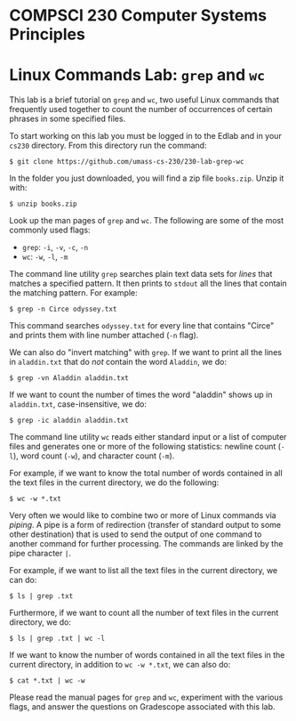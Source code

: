 # COMPSCI 230 Computer Systems Principles
# Linux Commands Lab: `grep` and `wc`

This lab is a brief tutorial on `grep` and `wc`, two useful Linux commands that
frequently used together to count the number of occurrences of certain phrases in
some specified files.

To start working on this lab you must be logged in to the Edlab and in your
`cs230` directory. From this directory run the command:

```
$ git clone https://github.com/umass-cs-230/230-lab-grep-wc
```

In the folder you just downloaded, you will find a zip file `books.zip`. Unzip
it with:

```
$ unzip books.zip
```

Look up the man pages of `grep` and `wc`. The following are some of the most
commonly used flags:

* `grep`: `-i`, `-v`, `-c`, `-n`
* `wc`: `-w`, `-l`, `-m`

The command line utility `grep` searches plain text data sets for *lines* that
matches a specified pattern. It then prints to `stdout` all the lines that
contain the matching pattern. For example:

```
$ grep -n Circe odyssey.txt
```

This command searches `odyssey.txt` for every line that contains "Circe" and
prints them with line number attached (`-n` flag).

We can also do "invert matching" with `grep`. If we want to print all the lines
in `aladdin.txt` that do *not* contain the word `Aladdin`, we do:

```
$ grep -vn Aladdin aladdin.txt
```

If we want to count the number of times the word "aladdin" shows up in
`aladdin.txt`, case-insensitive, we do:

```
$ grep -ic aladdin aladdin.txt
```

The command line utility `wc` reads either standard input or a list of computer
files and generates one or more of the following statistics: newline count
(`-l`), word count (`-w`), and character count (`-m`).

For example, if we want to know the total number of words contained in all the
text files in the current directory, we do the following:

```
$ wc -w *.txt
```

Very often we would like to combine two or more of Linux commands via *piping*.
A pipe is a form of redirection (transfer of standard output to some other
destination) that is used to send the output of one command to another command
for further processing. The commands are linked by the pipe character `|`. 

For example, if we want to list all the text files in the current directory, we
can do:

```
$ ls | grep .txt
```

Furthermore, if we want to count all the number of text files in the current
directory, we do:

```
$ ls | grep .txt | wc -l
```

If we want to know the number of words contained in all the text files in the
current directory, in addition to `wc -w *.txt`, we can also do:

```
$ cat *.txt | wc -w
```

Please read the manual pages for `grep` and `wc`, experiment with the various
flags, and answer the questions on Gradescope associated with this lab.
